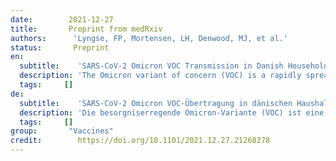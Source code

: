 ```yaml
---
date:        2021-12-27
title:       Preprint from medRxiv
authors:      'Lyngse, FP, Mortensen, LH, Denwood, MJ, et al.'
status:       Preprint
en:
  subtitle:    'SARS-CoV-2 Omicron VOC Transmission in Danish Households'
  description: 'The Omicron variant of concern (VOC) is a rapidly spreading variant of SARS-CoV-2 that is likely to overtake the previously dominant Delta VOC in many countries by the end of 2021. We estimated the transmission dynamics following the spread of Omicron VOC within Danish households during December 2021. We used data from Danish registers to estimate the household secondary attack rate (SAR). Among 11,937 households (2,225 with the Omicron VOC), we identified 6,397 secondary infections during a 1-7 day follow-up period. The SAR was 31% and 21% in households with the Omicron and Delta VOC, respectively. We found an increased transmission for unvaccinated individuals, and a reduced transmission for booster-vaccinated individuals, compared to fully vaccinated individuals. Comparing households infected with the Omicron to Delta VOC, we found an 1.17 (95%-CI: 0.99-1.38) times higher SAR for unvaccinated, 2.61 times (95%-CI: 2.34-2.90) higher for fully vaccinated and 3.66 (95%-CI: 2.65-5.05) times higher for booster-vaccinated individuals, demonstrating strong evidence of immune evasiveness of the Omicron VOC.'
  tags:     []
de: 
  subtitle:    'SARS-CoV-2 Omicron VOC-Übertragung in dänischen Haushalten'
  description: 'Die besorgniserregende Omicron-Variante (VOC) ist eine sich rasch ausbreitende Variante von SARS-CoV-2, die wahrscheinlich bis Ende 2021 in vielen Ländern die bisher dominierende Delta-VOC überholen wird. Wir schätzten die Übertragungsdynamik nach der Ausbreitung von Omicron VOC in dänischen Haushalten im Dezember 2021. Wir verwendeten Daten aus dänischen Registern, um die Sekundärinfektionsrate (SAR) in den Haushalten zu schätzen. Unter 11.937 Haushalten (2.225 mit Omicron VOC) identifizierten wir 6.397 Sekundärinfektionen während einer Nachbeobachtungszeit von 1-7 Tagen. Die SAR betrug 31 % bzw. 21 % in Haushalten mit Omicron- bzw. Delta-VOC. Wir fanden eine erhöhte Übertragung bei ungeimpften Personen und eine verringerte Übertragung bei Personen mit Auffrischungsimpfung im Vergleich zu vollständig geimpften Personen. Beim Vergleich von Haushalten, die mit der Omicron-VOC infiziert waren, mit Delta-VOC wurde eine 1,17 (95%-CI: 0,99-1,38) Mal höhere SAR für ungeimpfte, 2,61 Mal (95%-CI: 2,34-2,90) höhere SAR für vollständig geimpfte und 3,66 (95%-CI: 2,65-5,05) Mal höhere SAR für Booster-geimpfte Personen festgestellt, was ein deutlicher Beweis für die Immunvermeidbarkeit der Omicron-VOC ist.'
  tags:     []
group:       "Vaccines"
credit:        https://doi.org/10.1101/2021.12.27.21268278
---
```

